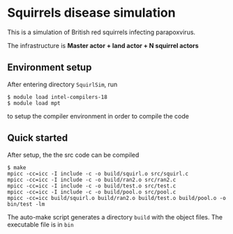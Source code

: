 # Squirrels disease simulation

This is a simulation of British red squirrels infecting parapoxvirus. 

The infrastructure is **Master actor + land actor + N squirrel actors**

## Environment setup

After entering directory `SquirlSim`, run
```$xslt
$ module load intel-compilers-18
$ module load mpt
```
to setup the compiler environment in order to compile the code

## Quick started

After setup, the the src code can be compiled

```
$ make
mpicc -cc=icc -I include -c -o build/squirl.o src/squirl.c
mpicc -cc=icc -I include -c -o build/ran2.o src/ran2.c
mpicc -cc=icc -I include -c -o build/test.o src/test.c
mpicc -cc=icc -I include -c -o build/pool.o src/pool.c
mpicc -cc=icc build/squirl.o build/ran2.o build/test.o build/pool.o -o bin/test -lm
```

The auto-make script generates a directory `build` with the object files. The executable file is in `bin`
